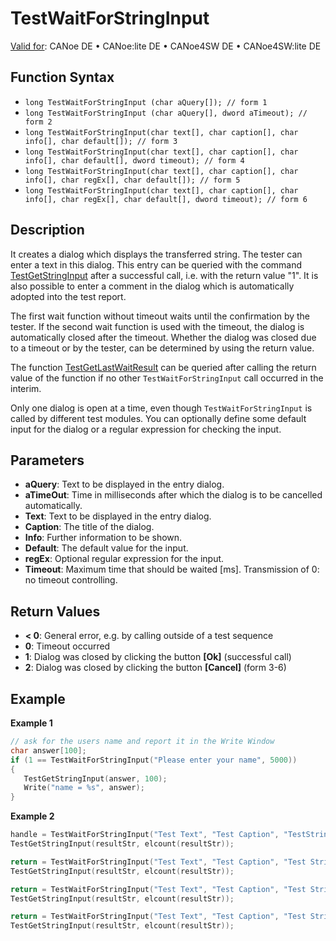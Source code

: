 # TestWaitForStringInput

[Valid for](../../../Shared/FeatureAvailability.md): CANoe DE • CANoe:lite DE • CANoe4SW DE • CANoe4SW:lite DE

## Function Syntax

- `long TestWaitForStringInput (char aQuery[]); // form 1`
- `long TestWaitForStringInput (char aQuery[], dword aTimeout); // form 2`
- `long TestWaitForStringInput(char text[], char caption[], char info[], char default[]); // form 3`
- `long TestWaitForStringInput(char text[], char caption[], char info[], char default[], dword timeout); // form 4`
- `long TestWaitForStringInput(char text[], char caption[], char info[], char regEx[], char default[]); // form 5`
- `long TestWaitForStringInput(char text[], char caption[], char info[], char regEx[], char default[], dword timeout); // form 6`

## Description

It creates a dialog which displays the transferred string. The tester can enter a text in this dialog. This entry can be queried with the command [TestGetStringInput](CAPLfunctionTestGetStringInput.md) after a successful call, i.e. with the return value "1". It is also possible to enter a comment in the dialog which is automatically adopted into the test report.

The first wait function without timeout waits until the confirmation by the tester. If the second wait function is used with the timeout, the dialog is automatically closed after the timeout. Whether the dialog was closed due to a timeout or by the tester, can be determined by using the return value.

The function [TestGetLastWaitResult](CAPLfunctionTestGetLastWaitResult.md) can be queried after calling the return value of the function if no other `TestWaitForStringInput` call occurred in the interim.

Only one dialog is open at a time, even though `TestWaitForStringInput` is called by different test modules. You can optionally define some default input for the dialog or a regular expression for checking the input.

## Parameters

- **aQuery**: Text to be displayed in the entry dialog.
- **aTimeOut**: Time in milliseconds after which the dialog is to be cancelled automatically.
- **Text**: Text to be displayed in the entry dialog.
- **Caption**: The title of the dialog.
- **Info**: Further information to be shown.
- **Default**: The default value for the input.
- **regEx**: Optional regular expression for the input.
- **Timeout**: Maximum time that should be waited [ms]. Transmission of 0: no timeout controlling.

## Return Values

- **< 0**: General error, e.g. by calling outside of a test sequence
- **0**: Timeout occurred
- **1**: Dialog was closed by clicking the button **[Ok]** (successful call)
- **2**: Dialog was closed by clicking the button **[Cancel]** (form 3-6)

## Example

**Example 1**

```c
// ask for the users name and report it in the Write Window
char answer[100];
if (1 == TestWaitForStringInput("Please enter your name", 5000))
{
   TestGetStringInput(answer, 100);
   Write("name = %s", answer);
}
```

**Example 2**

```c
handle = TestWaitForStringInput("Test Text", "Test Caption", "TestString Input", "");
TestGetStringInput(resultStr, elcount(resultStr));

return = TestWaitForStringInput("Test Text", "Test Caption", "Test String Input Timeout", "", "", 5000);
TestGetStringInput(resultStr, elcount(resultStr));

return = TestWaitForStringInput("Test Text", "Test Caption", "Test String Input RegEx", "^(\\d)", "", 0);
TestGetStringInput(resultStr, elcount(resultStr));

return = TestWaitForStringInput("Test Text", "Test Caption", "Test String Input RegEx Timeout", "^(\\d)", "", 5000);
TestGetStringInput(resultStr, elcount(resultStr));
```
